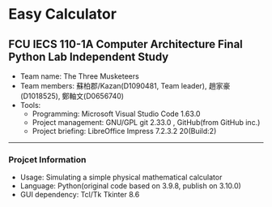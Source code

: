 # Easy Calculator
## FCU IECS 110-1A Computer Architecture Final Python Lab Independent Study

+ Team name: The Three Musketeers
+ Team members: 蘇柏郡/Kazan(D1090481, Team leader), 趙家豪(D1018525), 鄭軸文(D0656740)
+ Tools: 
    + Programming: Microsoft Visual Studio Code 1.63.0
    + Project management: GNU/GPL git 2.33.0 , GitHub(from GitHub inc.)
    + Project briefing: LibreOffice Impress 7.2.3.2 20(Build:2)

---

### Projcet Information

+ Usage: Simulating a simple physical mathematical calculator
+ Language: Python(original code based on 3.9.8, publish on 3.10.0)
+ GUI dependency: Tcl/Tk Tkinter 8.6
